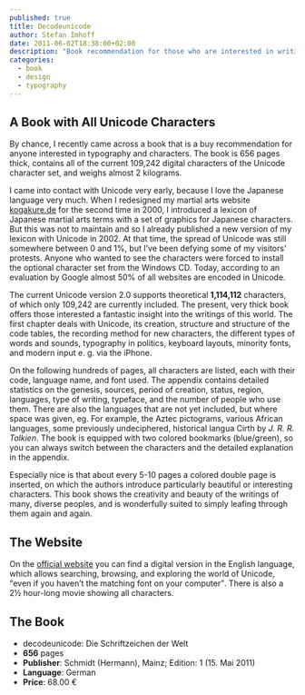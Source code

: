 ```yaml
---
published: true
title: Decodeunicode
author: Stefan Imhoff
date: 2011-06-02T18:38:00+02:00
description: "Book recommendation for those who are interested in writing and characters: 'decodeunicode - Die Schriftzeichen der Welt'. 656 pages thick, almost 2 kg heavy and with all 109,242 current characters of the Unicode character set."
categories:
  - book
  - design
  - typography
---
```


## A Book with All Unicode Characters

By chance, I recently came across a book that is a buy recommendation for anyone interested in typography and characters. The book is 656 pages thick, contains all of the current 109,242 digital characters of the Unicode character set, and weighs almost 2 kilograms.

I came into contact with Unicode very early, because I love the Japanese language very much. When I redesigned my martial arts website [kogakure.de](https://www.kogakure.de/) for the second time in 2000, I introduced a lexicon of Japanese martial arts terms with a set of graphics for Japanese characters. But this was not to maintain and so I already published a new version of my lexicon with Unicode in 2002. At that time, the spread of Unicode was still somewhere between 0 and 1%, but I’ve been defying some of my visitors’ protests. Anyone who wanted to see the characters were forced to install the optional character set from the Windows CD. Today, according to an evaluation by Google almost 50% of all websites are encoded in Unicode.

The current Unicode version 2.0 supports theoretical **1,114,112** characters, of which only 109,242 are currently included. The present, very thick book offers those interested a fantastic insight into the writings of this world. The first chapter deals with Unicode, its creation, structure and structure of the code tables, the recording method for new characters, the different types of words and sounds, typography in politics, keyboard layouts, minority fonts, and modern input e. g. via the iPhone.

On the following hundreds of pages, all characters are listed, each with their code, language name, and font used. The appendix contains detailed statistics on the genesis, sources, period of creation, status, region, languages, type of writing, typeface, and the number of people who use them. There are also the languages that are not yet included, but where space was given, eg. For example, the Aztec pictograms, various African languages, some previously undeciphered, historical langua Cirth by _J. R. R. Tolkien_. The book is equipped with two colored bookmarks (blue/green), so you can always switch between the characters and the detailed explanation in the appendix.

Especially nice is that about every 5-10 pages a colored double page is inserted, on which the authors introduce particularly beautiful or interesting characters. This book shows the creativity and beauty of the writings of many, diverse peoples, and is wonderfully suited to simply leafing through them again and again.

## The Website

On the [official website](http://www.decodeunicode.org/) you can find a digital version in the English language, which allows searching, browsing, and exploring the world of Unicode, <q>even if you haven’t the matching font on your computer</q>. There is also a 2½ hour-long movie showing all characters.

## The Book

- <AffiliateLink asin="3874398137">
    decodeunicode: Die Schriftzeichen der Welt
  </AffiliateLink>
- **656** pages
- **Publisher**: Schmidt (Hermann), Mainz; Edition: 1 (15. Mai 2011)
- **Language**: German
- **Price**: 68.00 €

<Row variant="variable" minWidth="130px">
  <AmazonBook asin="3874398137" />
</Row>
